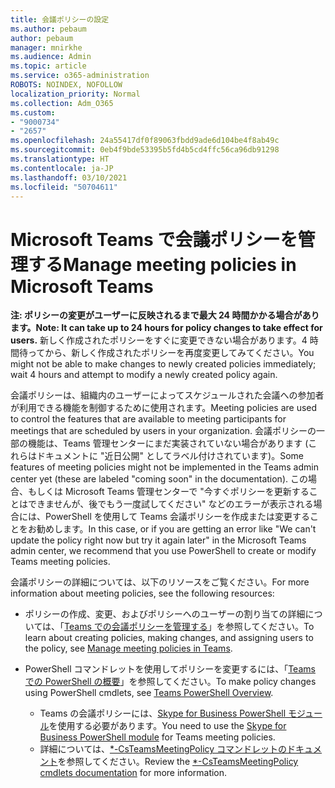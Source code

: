 ```yaml
---
title: 会議ポリシーの設定
ms.author: pebaum
author: pebaum
manager: mnirkhe
ms.audience: Admin
ms.topic: article
ms.service: o365-administration
ROBOTS: NOINDEX, NOFOLLOW
localization_priority: Normal
ms.collection: Adm_O365
ms.custom:
- "9000734"
- "2657"
ms.openlocfilehash: 24a55417df0f89063fbdd9ade6d104be4f8ab49c
ms.sourcegitcommit: 0eb4f9bde53395b5fd4b5cd4ffc56ca96db91298
ms.translationtype: HT
ms.contentlocale: ja-JP
ms.lasthandoff: 03/10/2021
ms.locfileid: "50704611"
---
```

# <a name="manage-meeting-policies-in-microsoft-teams"></a><span data-ttu-id="e8e90-102">Microsoft Teams で会議ポリシーを管理する</span><span class="sxs-lookup"><span data-stu-id="e8e90-102">Manage meeting policies in Microsoft Teams</span></span>

<span data-ttu-id="e8e90-103">**注: ポリシーの変更がユーザーに反映されるまで最大 24 時間かかる場合があります。**</span><span class="sxs-lookup"><span data-stu-id="e8e90-103">**Note: It can take up to 24 hours for policy changes to take effect for users.**</span></span> <span data-ttu-id="e8e90-104">新しく作成されたポリシーをすぐに変更できない場合があります。4 時間待ってから、新しく作成されたポリシーを再度変更してみてください。</span><span class="sxs-lookup"><span data-stu-id="e8e90-104">You might not be able to make changes to newly created policies immediately; wait 4 hours and attempt to modify a newly created policy again.</span></span>

<span data-ttu-id="e8e90-105">会議ポリシーは、組織内のユーザーによってスケジュールされた会議への参加者が利用できる機能を制御するために使用されます。</span><span class="sxs-lookup"><span data-stu-id="e8e90-105">Meeting policies are used to control the features that are available to meeting participants for meetings that are scheduled by users in your organization.</span></span> <span data-ttu-id="e8e90-106">会議ポリシーの一部の機能は、Teams 管理センターにまだ実装されていない場合があります (これらはドキュメントに "近日公開" としてラベル付けされています)。</span><span class="sxs-lookup"><span data-stu-id="e8e90-106">Some features of meeting policies might not be implemented in the Teams admin center yet (these are labeled "coming soon" in the documentation).</span></span> <span data-ttu-id="e8e90-107">この場合、もしくは Microsoft Teams 管理センターで "今すぐポリシーを更新することはできませんが、後でもう一度試してください" などのエラーが表示される場合には、PowerShell を使用して Teams 会議ポリシーを作成または変更することをお勧めします。</span><span class="sxs-lookup"><span data-stu-id="e8e90-107">In this case, or if you are getting an error like "We can't update the policy right now but try it again later" in the Microsoft Teams admin center, we recommend that you use PowerShell to create or modify Teams meeting policies.</span></span> 

<span data-ttu-id="e8e90-108">会議ポリシーの詳細については、以下のリソースをご覧ください。</span><span class="sxs-lookup"><span data-stu-id="e8e90-108">For more information about meeting policies, see the following resources:</span></span>

- <span data-ttu-id="e8e90-109">ポリシーの作成、変更、およびポリシーへのユーザーの割り当ての詳細については、「[Teams での会議ポリシーを管理する](https://docs.microsoft.com/microsoftteams/meeting-policies-in-teams)」を参照してください。</span><span class="sxs-lookup"><span data-stu-id="e8e90-109">To learn about creating policies, making changes, and assigning users to the policy, see [Manage meeting policies in Teams](https://docs.microsoft.com/microsoftteams/meeting-policies-in-teams).</span></span>

- <span data-ttu-id="e8e90-110">PowerShell コマンドレットを使用してポリシーを変更するには、「[Teams での PowerShell の概要](https://docs.microsoft.com/microsoftteams/teams-powershell-overview)」を参照してください。</span><span class="sxs-lookup"><span data-stu-id="e8e90-110">To make policy changes using PowerShell cmdlets, see [Teams PowerShell Overview](https://docs.microsoft.com/microsoftteams/teams-powershell-overview).</span></span> 
    - <span data-ttu-id="e8e90-111">Teams の会議ポリシーには、[Skype for Business PowerShell モジュール](https://docs.microsoft.com/skypeforbusiness/set-up-your-computer-for-windows-powershell/download-and-install-the-skype-for-business-online-connector)を使用する必要があります。</span><span class="sxs-lookup"><span data-stu-id="e8e90-111">You need to use the [Skype for Business PowerShell module](https://docs.microsoft.com/skypeforbusiness/set-up-your-computer-for-windows-powershell/download-and-install-the-skype-for-business-online-connector) for Teams meeting policies.</span></span> 
    - <span data-ttu-id="e8e90-112">詳細については、[\*-CsTeamsMeetingPolicy コマンドレットのドキュメント](https://docs.microsoft.com/search/?search=CsTeamsMeetingPolicy&view=skype-ps)を参照してください。</span><span class="sxs-lookup"><span data-stu-id="e8e90-112">Review the [\*-CsTeamsMeetingPolicy cmdlets documentation](https://docs.microsoft.com/search/?search=CsTeamsMeetingPolicy&view=skype-ps) for more information.</span></span>

